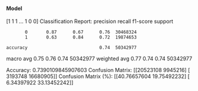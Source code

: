 #### Model
[1 1 1 ... 1 0 0]
Classification Report:
              precision    recall  f1-score   support

           0       0.87      0.67      0.76  30468324
           1       0.63      0.84      0.72  19874653

    accuracy                           0.74  50342977
   macro avg       0.75      0.76      0.74  50342977
weighted avg       0.77      0.74      0.74  50342977

Accuracy: 0.7390109845907603
Confusion Matrix:
[[20523108  9945216]
 [ 3193748 16680905]]
Confusion Matrix (%):
[[40.76657604 19.75492232]
 [ 6.34397922 33.13452242]]

